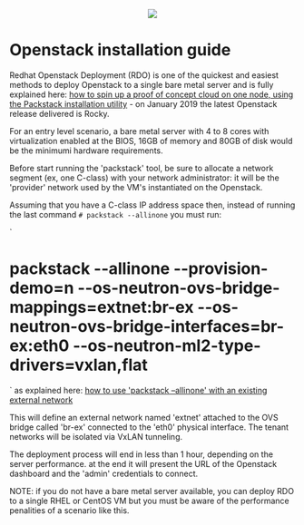<p align="center"><img src="https://github.com/sonata-nfv/tng-api-gtw/wiki/images/sonata-5gtango-logo-500px.png" /></p>

# Openstack installation guide

Redhat Openstack Deployment (RDO) is one of the quickest and easiest methods to deploy Openstack to a single bare metal server and is fully explained here: [how to spin up a proof of concept cloud on one node, using the Packstack installation utility](http://rdoproject.org/install/packstack/) - on January 2019 the latest Openstack release delivered is Rocky. 

For an entry level scenario, a bare metal server with 4 to 8 cores with virtualization enabled at the BIOS, 16GB of memory and 80GB of disk would be the minimumi hardware requirements.

Before start running the 'packstack' tool, be sure to allocate a network segment (ex, one C-class) with your network administrator: it will be the 'provider' network used by the VM's instantiated on the Openstack.

Assuming that you have a C-class IP address space then, instead of running the last command `# packstack --allinone` you must run:

`
# packstack --allinone --provision-demo=n --os-neutron-ovs-bridge-mappings=extnet:br-ex --os-neutron-ovs-bridge-interfaces=br-ex:eth0 --os-neutron-ml2-type-drivers=vxlan,flat
`
as explained here: [how to use 'packstack –allinone' with an existing external network](http://rdoproject.org/networking/neutron-with-existing-external-network/)

This will define an external network named 'extnet' attached to the OVS bridge called 'br-ex' connected to the 'eth0' physical interface. The tenant networks will be isolated via VxLAN tunneling. 

The deployment process will end in less than 1 hour, depending on the server performance. at the end it will present the URL of the Openstack dashboard and the 'admin' credentials to connect.

NOTE: if you do not have a bare metal server available, you can deploy RDO to a single RHEL or CentOS VM but you must be aware of the performance penalities of a scenario like this.

